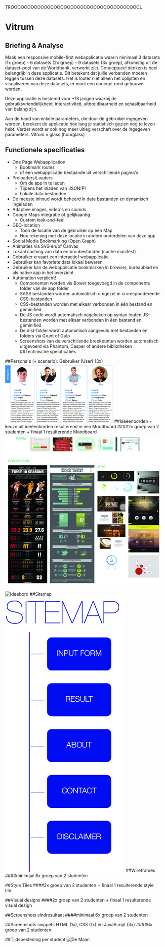 TROOOOOOOOOOOOOOOOOOOOOOOOOOOOOOOOOOOOOOOL
# Vitrum
## Briefing & Analyse
<p>Maak een responsive mobile-first webapplicatie waarin minimaal 3 datasets (1x groep) - 6 datasets (2x groep) - 9 datasets (3x groep), afkomstig uit de dataset-pool van de Worldbank, verwerkt zijn. Conceptueel denken is heel belangrijk in deze applicatie. Dit betekent dat jullie verbanden moeten leggen tussen deze datasets. Het is louter niet alleen het oplijsten en visualiseren van deze datasets, er moet een concept rond gebouwd worden.

Deze applicatie is bestemd voor +18 jarigen waarbij de gebruiksvriendelijkheid, interactiviteit, uitbreidbaarheid en schaalbaarheid van belang zijn.<p>

Aan de hand van enkele parameters, die door de gebruiker ingegeven worden, berekent de applicatie hoe lang je statistisch gezien nog te leven hebt. Verder wordt er ook nog meer uitleg verschaft over de ingegeven parameters. 
Vitrum = glass (hourglass)

## Functionele specificaties
* One Page Webapplication
	* Bookmark routes
	* of een webapplicatie bestaande uit verschillende pagina's
* Preloaders/Loaders
	* Om de app in te laden
	* Tijdens het inladen van JSON(P)
	* Lokale data bestanden
* De meeste inhoud wordt beheerd in data bastanden en dynamisch ingeladen
* Adaptive images, video's en sounds
* Google Maps integratie of gelijkaardig
	* Custom look-and-feel
* GEO-location
	* Toon de locatie van de gebruiker op een Map
	* Hou rekening met deze locatie in andere onderdelen van deze app
* Social Media Bookmarking (Open Graph)
* Animaties via SVG en/of Canvas
* Lokaal caching van data en bronbestanden (cache manifest)
* Gebruiker ervaart een interactief webapplicatie
* Gebruiker kan favoriete data lokaal bewaren
* Gebruiker kan de webapplicatie bookmarken in browser, bureaublad en als native app in het overzicht
* Automation verplicht!
	* Componenten worden via Bower toegevoegd in de components folder van de app folder
	* SASS bestanden worden automatisch omgezet in corresponderende CSS-bestanden
	* CSS-bestanden worden met elkaar verbonden in één bestand en geminified
	* De JS code wordt automatisch nagekeken op syntax fouten JS-bestanden worden met elkaar verbonden in één bestand en geminified
	* De dist-folder wordt automatisch aangevuld met bestanden en folders via Grunt of Gulp
	* Screenshots van de verschillende breekpunten worden automatisch uitgevoerd via Phantom, Casper of andere bibliotheken
##Technische specificaties

##Persona's (+ scenario): Gebruiker (User) (3x)
![Persona](Images/Persona.jpg "Persona's")
##Ideëenborden + keuze uit ideëenborden resulterend in een Moodboard
####2x groep van 2 studenten + finaal 1 resulterende Moodboard
![Ideebord](Images/Ideebord.jpg "Ideebord")
![Ideebord](Images/ideeenbord.jpg "Ideebord")
##Sitemap
![Sitemap](Images/Sitemap.jpg "Sitemap")
##Wireframes
####minimaal 6x groep van 2 studenten

##Style Tiles
####2x groep van 2 studenten + finaal 1 resulterende style tile

##Visual designs
####2x groep van 2 studenten + finaal 1 resulterende visual design

##Screenshots eindresultaat
####minimaal 6x groep van 2 studenten

##Screenshots snippets HTML (1x), CSS (1x) en JavaScript (3x)
####6x groep van 2 studenten

##Tijdsbesteding per student
![De Maan](http://www.digital-photography-school.com/wp-content/uploads/2010/12/lunar-eclipse.jpg "Wondermooie Maan")